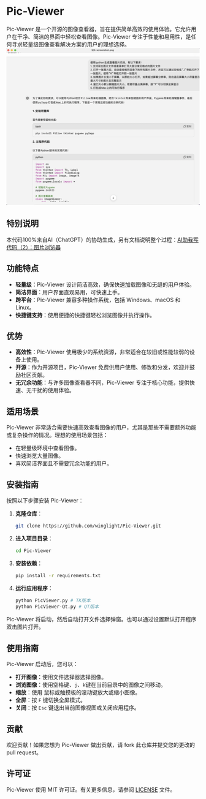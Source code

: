 # Pic-Viewer

Pic-Viewer 是一个开源的图像查看器，旨在提供简单高效的使用体验。它允许用户在干净、简洁的界面中轻松查看图像。Pic-Viewer 专注于性能和易用性，是任何寻求轻量级图像查看解决方案的用户的理想选择。
![软件截屏](./screenshot/screenshot.png)

## 特别说明

本代码100%来自AI（ChatGPT）的协助生成，另有文档说明整个过程：[AI助我写代码（2）：图片浏览器](https://www.broyustudio.com/2024/08/29/AI-Help-Pic-Viwer.html)

## 功能特点

- **轻量级**：Pic-Viewer 设计简洁高效，确保快速加载图像和无缝的用户体验。
- **简洁界面**：用户界面直观易用，可快速上手。
- **跨平台**：Pic-Viewer 兼容多种操作系统，包括 Windows、macOS 和 Linux。
- **快捷键支持**：使用便捷的快捷键轻松浏览图像并执行操作。

## 优势

- **高效性**：Pic-Viewer 使用极少的系统资源，非常适合在较旧或性能较弱的设备上使用。
- **开源**：作为开源项目，Pic-Viewer 免费供用户使用、修改和分发，欢迎并鼓励社区贡献。
- **无冗余功能**：与许多图像查看器不同，Pic-Viewer 专注于核心功能，提供快速、无干扰的使用体验。

## 适用场景

Pic-Viewer 非常适合需要快速高效查看图像的用户，尤其是那些不需要额外功能或复杂操作的情况。理想的使用场景包括：

- 在轻量级环境中查看图像。
- 快速浏览大量图像。
- 喜欢简洁界面且不需要冗余功能的用户。

## 安装指南

按照以下步骤安装 Pic-Viewer：

1. **克隆仓库**：
    ```bash
    git clone https://github.com/winglight/Pic-Viewer.git
    ```

2. **进入项目目录**：
    ```bash
    cd Pic-Viewer
    ```

3. **安装依赖**：
    ```bash
    pip install -r requirements.txt
    ```

4. **运行应用程序**：
    ```bash
    python PicViewer.py # TK版本
    python PicViewer-Qt.py # QT版本
    ```

Pic-Viewer 将启动，然后自动打开文件选择弹窗。也可以通过设置默认打开程序双击图片打开。

## 使用指南

Pic-Viewer 启动后，您可以：

- **打开图像**：使用文件选择器选择图像。
- **浏览图像**：使用空格键、`j`、`k`键在当前目录中的图像之间移动。
- **缩放**：使用 鼠标或触摸板的滚动键放大或缩小图像。
- **全屏**：按 `F` 键切换全屏模式。
- **关闭**：按 `Esc` 键退出当前图像视图或关闭应用程序。

## 贡献

欢迎贡献！如果您想为 Pic-Viewer 做出贡献，请 fork 此仓库并提交您的更改的 pull request。

## 许可证

Pic-Viewer 使用 MIT 许可证。有关更多信息，请参阅 [LICENSE](LICENSE) 文件。